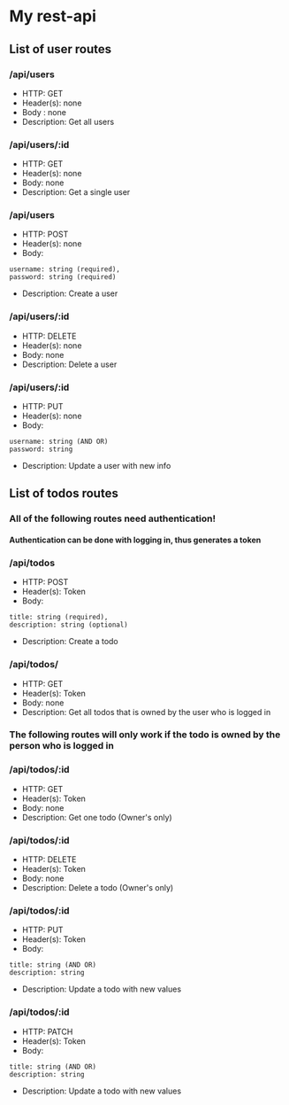 # My rest-api

## List of user routes

### /api/users
* HTTP: GET
* Header(s): none
* Body : none
* Description: Get all users

### /api/users/:id
* HTTP: GET
* Header(s): none
* Body: none
* Description: Get a single user


### /api/users
* HTTP: POST
* Header(s): none
* Body: 
```
username: string (required),
password: string (required)
```
* Description: Create a user

### /api/users/:id
* HTTP: DELETE
* Header(s): none
* Body: none
* Description: Delete a user

### /api/users/:id
* HTTP: PUT
* Header(s): none
* Body:
```
username: string (AND OR)
password: string 
```
* Description: Update a user with new info

## List of todos routes
### **All of the following routes need authentication!**
#### **Authentication can be done with logging in, thus generates a token**
### /api/todos
* HTTP: POST
* Header(s): Token
* Body: 
```
title: string (required),
description: string (optional)
```
* Description: Create a todo

### /api/todos/
* HTTP: GET
* Header(s): Token
* Body: none
* Description: Get all todos that is owned by the user who is logged in

### **The following routes will only work if the todo is owned by the person who is logged in** ###

### /api/todos/:id
* HTTP: GET
* Header(s): Token
* Body: none
* Description: Get one todo (Owner's only)

### /api/todos/:id
* HTTP: DELETE
* Header(s): Token
* Body: none
* Description: Delete a todo (Owner's only)

### /api/todos/:id
* HTTP: PUT
* Header(s): Token
* Body: 
```
title: string (AND OR)
description: string 
```
* Description: Update a todo with new values

### /api/todos/:id
* HTTP: PATCH
* Header(s): Token
* Body: 
```
title: string (AND OR)
description: string 
```
* Description: Update a todo with new values





